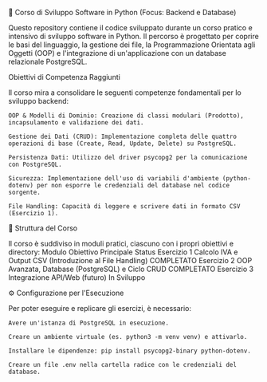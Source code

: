 🐍 Corso di Sviluppo Software in Python (Focus: Backend e Database)

Questo repository contiene il codice sviluppato durante un corso pratico e intensivo di sviluppo software in Python. Il percorso è progettato per coprire le basi del linguaggio, la gestione dei file, la Programmazione Orientata agli Oggetti (OOP) e l'integrazione di un'applicazione con un database relazionale PostgreSQL.

Obiettivi di Competenza Raggiunti

Il corso mira a consolidare le seguenti competenze fondamentali per lo sviluppo backend:

    OOP & Modelli di Dominio: Creazione di classi modulari (Prodotto), incapsulamento e validazione dei dati.

    Gestione dei Dati (CRUD): Implementazione completa delle quattro operazioni di base (Create, Read, Update, Delete) su PostgreSQL.

    Persistenza Dati: Utilizzo del driver psycopg2 per la comunicazione con PostgreSQL.

    Sicurezza: Implementazione dell'uso di variabili d'ambiente (python-dotenv) per non esporre le credenziali del database nel codice sorgente.

    File Handling: Capacità di leggere e scrivere dati in formato CSV (Esercizio 1).

📂 Struttura del Corso

Il corso è suddiviso in moduli pratici, ciascuno con i propri obiettivi e directory:
Modulo	Obiettivo Principale	Status
Esercizio 1	Calcolo IVA e Output CSV (Introduzione al File Handling)	COMPLETATO
Esercizio 2	OOP Avanzata, Database (PostgreSQL) e Ciclo CRUD	COMPLETATO
Esercizio 3	Integrazione API/Web (futuro)	In Sviluppo

⚙️ Configurazione per l'Esecuzione

Per poter eseguire e replicare gli esercizi, è necessario:

    Avere un'istanza di PostgreSQL in esecuzione.

    Creare un ambiente virtuale (es. python3 -m venv venv) e attivarlo.

    Installare le dipendenze: pip install psycopg2-binary python-dotenv.

    Creare un file .env nella cartella radice con le credenziali del database.